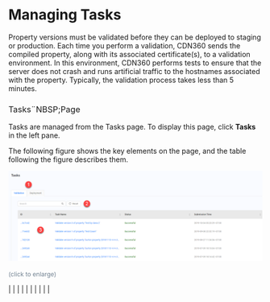 <!--?xml version="1.0" encoding="utf-8"?-->

<link href="../Resources/TableStyles/Rows.css" rel="stylesheet" madcap:stylesheettype="table">

# Managing Tasks

Property versions must be validated before they can be deployed to staging or production. Each time you perform a validation, CDN360 sends the compiled property, along with its associated certificate(s), to a validation environment. In this environment, CDN360 performs tests to ensure that the server does not crash and runs artificial traffic to the hostnames associated with the property. Typically, the validation process takes less than 5 minutes.



### <u style="font-variant: small-caps;font-weight: normal;font-style: normal;text-decoration: none;"><span style="font-variant: normal;">Tasks</span>¨NBSP;<span style="font-variant: normal;">Page</span></u>



Tasks are managed from the Tasks page. To display this page, click **Tasks** in the left pane.

The following figure shows the key elements on the page, and the table following the figure describes them.

![null](<../Resources/Images/Tasks Page.png>)

<span style="color: #708090; font-size: 9pt;">(click to enlarge)</span>

|  |
|  |
|  |
|  |
|  |

